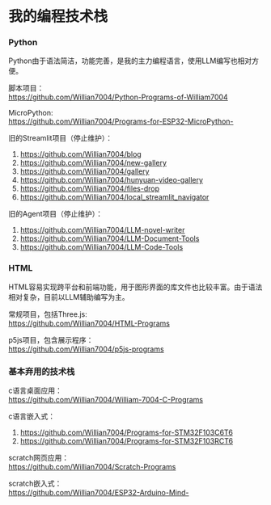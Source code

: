 # 我的编程技术栈

### Python

Python由于语法简洁，功能完善，是我的主力编程语言，使用LLM编写也相对方便。

脚本项目：\
https://github.com/Willian7004/Python-Programs-of-William7004

MicroPython:\
https://github.com/Willian7004/Programs-for-ESP32-MicroPython-

旧的Streamlit项目（停止维护）：
1. https://github.com/Willian7004/blog 
2. https://github.com/Willian7004/new-gallery 
3. https://github.com/Willian7004/gallery 
4. https://github.com/Willian7004/hunyuan-video-gallery 
5. https://github.com/Willian7004/files-drop 
6. https://github.com/Willian7004/local_streamlit_navigator

旧的Agent项目（停止维护）：
1. https://github.com/Willian7004/LLM-novel-writer  
2. https://github.com/Willian7004/LLM-Document-Tools 
3. https://github.com/Willian7004/LLM-Code-Tools

### HTML

HTML容易实现跨平台和前端功能，用于图形界面的库文件也比较丰富。由于语法相对复杂，目前以LLM辅助编写为主。

常规项目，包括Three.js: \
https://github.com/Willian7004/HTML-Programs

p5js项目，包含展示程序：\
https://github.com/Willian7004/p5js-programs

### 基本弃用的技术栈

c语言桌面应用：\
https://github.com/Willian7004/William-7004-C-Programs

c语言嵌入式：
1. https://github.com/Willian7004/Programs-for-STM32F103C6T6
2. https://github.com/Willian7004/Programs-for-STM32F103RCT6

scratch网页应用：\
https://github.com/Willian7004/Scratch-Programs

scratch嵌入式： \
https://github.com/Willian7004/ESP32-Arduino-Mind-